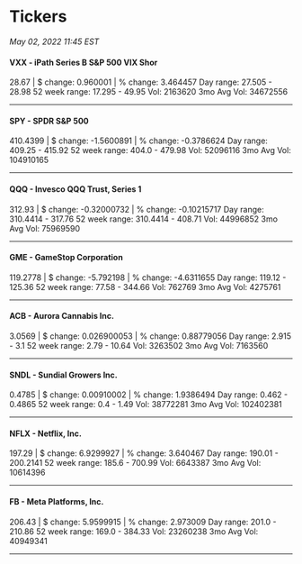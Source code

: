 # Tickers
*May 02, 2022 11:45 EST*

#### VXX - iPath Series B S&P 500 VIX Shor
28.67 | $ change: 0.960001 | % change: 3.464457
Day range: 27.505 - 28.98 52 week range: 17.295 - 49.95
Vol: 2163620 3mo Avg Vol: 34672556

---

#### SPY - SPDR S&P 500
410.4399 | $ change: -1.5600891 | % change: -0.3786624
Day range: 409.25 - 415.92 52 week range: 404.0 - 479.98
Vol: 52096116 3mo Avg Vol: 104910165

---

#### QQQ - Invesco QQQ Trust, Series 1
312.93 | $ change: -0.32000732 | % change: -0.10215717
Day range: 310.4414 - 317.76 52 week range: 310.4414 - 408.71
Vol: 44996852 3mo Avg Vol: 75969590

---

#### GME - GameStop Corporation
119.2778 | $ change: -5.792198 | % change: -4.6311655
Day range: 119.12 - 125.36 52 week range: 77.58 - 344.66
Vol: 762769 3mo Avg Vol: 4275761

---

#### ACB - Aurora Cannabis Inc.
3.0569 | $ change: 0.026900053 | % change: 0.88779056
Day range: 2.915 - 3.1 52 week range: 2.79 - 10.64
Vol: 3263502 3mo Avg Vol: 7163560

---

#### SNDL - Sundial Growers Inc.
0.4785 | $ change: 0.00910002 | % change: 1.9386494
Day range: 0.462 - 0.4865 52 week range: 0.4 - 1.49
Vol: 38772281 3mo Avg Vol: 102402381

---

#### NFLX - Netflix, Inc.
197.29 | $ change: 6.9299927 | % change: 3.640467
Day range: 190.01 - 200.2141 52 week range: 185.6 - 700.99
Vol: 6643387 3mo Avg Vol: 10614396

---

#### FB - Meta Platforms, Inc.
206.43 | $ change: 5.9599915 | % change: 2.973009
Day range: 201.0 - 210.86 52 week range: 169.0 - 384.33
Vol: 23260238 3mo Avg Vol: 40949341

---

